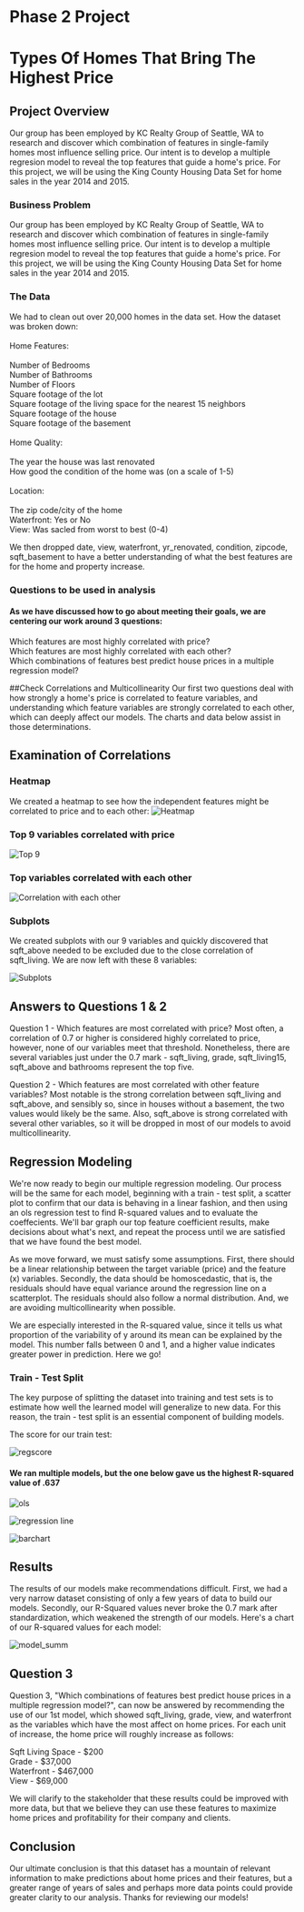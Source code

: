 # Phase 2 Project
# Types Of Homes That Bring The Highest Price


## Project Overview

Our group has been employed by KC Realty Group of Seattle, WA to research and discover which combination of features in single-family homes most influence selling price. Our intent is to develop a multiple regresion model to reveal the top features that guide a home's price. For this project, we will be using the King County Housing Data Set for home sales in the year 2014 and 2015.

### Business Problem

Our group has been employed by KC Realty Group of Seattle, WA to research and discover which combination of features in single-family homes most influence selling price. Our intent is to develop a multiple regresion model to reveal the top features that guide a home's price. For this project, we will be using the King County Housing Data Set for home sales in the year 2014 and 2015.

### The Data

We had to clean out over 20,000 homes in the data set. How the dataset was broken down:<BR><BR>
Home Features:<BR><BR>
    Number of Bedrooms<BR>
    Number of Bathrooms<BR>
    Number of Floors<BR>
    Square footage of the lot <BR>
    Square footage of the living space for the nearest 15 neighbors<BR>
    Square footage of the house<BR>
    Square footage of the basement<BR><BR>
Home Quality:<BR><BR>
    The year the house was last renovated<BR>
    How good the condition of the home was (on a scale of 1-5)<BR><BR>
Location:<BR><BR>
    The zip code/city of the home<BR>
    Waterfront: Yes or No<BR>
View: Was sacled from worst to best (0-4)<BR>
    
We then dropped date, view, waterfront, yr_renovated, condition, zipcode, sqft_basement to have a better understanding of what the best features are for the home and property increase.<BR>

### Questions to be used in analysis

#### As we have discussed how to go about meeting their goals, we are centering our work around 3 questions:

Which features are most highly correlated with price?<BR>
Which features are most highly correlated with each other?<BR>
Which combinations of features best predict house prices in a multiple regression model?<BR>


##Check Correlations and Multicollinearity
Our first two questions deal with how strongly a home's price is correlated to feature variables, and understanding which feature variables are strongly correlated to each other, which can deeply affect our models. The charts and data below assist in those determinations.

## Examination of Correlations

### Heatmap 

We created a heatmap to see how the independent features might be correlated to price and to each other: 
![Heatmap](https://github.com/jeffbeech/phase-2-project/blob/main/Images/Screen%20Shot%202022-01-06%20at%206.06.06%20PM.png)

### Top 9 variables correlated with price

![Top 9](https://github.com/jeffbeech/phase-2-project/blob/main/Images/Screen%20Shot%202022-01-07%20at%2011.31.35%20AM.png)

### Top variables correlated with each other

![Correlation with each other](https://github.com/jeffbeech/phase-2-project/blob/main/Images/Screen%20Shot%202022-01-07%20at%2011.31.28%20AM.png)

### Subplots

We created subplots with our 9 variables and quickly discovered that sqft_above needed to be excluded due to the close correlation of sqft_living. We are now left with these 8 variables:<BR>
    
![Subplots](https://github.com/jeffbeech/phase-2-project/blob/main/Images/Screen%20Shot%202022-01-06%20at%205.32.17%20PM.png)

## Answers to Questions 1 & 2

Question 1 - Which features are most correlated with price?
Most often, a correlation of 0.7 or higher is considered highly correlated to price, however, none of our variables meet that threshold. Nonetheless, there are several variables just under the 0.7 mark - sqft_living, grade, sqft_living15, sqft_above and bathrooms represent the top five.

Question 2 - Which features are most correlated with other feature variables?
Most notable is the strong correlation between sqft_living and sqft_above, and sensibly so, since in houses without a basement, the two values would likely be the same. Also, sqft_above is strong correlated with several other variables, so it will be dropped in most of our models to avoid multicollinearity.

## Regression Modeling
We're now ready to begin our multiple regression modeling. Our process will be the same for each model, beginning with a train - test split, a scatter plot to confirm that our data is behaving in a linear fashion, and then using an ols regression test to find R-squared values and to evaluate the coeffecients. We'll bar graph our top feature coefficient results, make decisions about what's next, and repeat the process until we are satisfied that we have found the best model.

As we move forward, we must satisfy some assumptions. First, there should be a linear relationship between the target variable (price) and the feature (x) variables. Secondly, the data should be homoscedastic, that is, the residuals should have equal variance around the regression line on a scatterplot. The residuals should also follow a normal distribution. And, we are avoiding multicollinearity when possible.

We are especially interested in the R-squared value, since it tells us what proportion of the variability of y around its mean can be explained by the model. This number falls between 0 and 1, and a higher value indicates greater power in prediction. Here we go!

### Train - Test Split
The key purpose of splitting the dataset into training and test sets is to estimate how well the learned model will generalize to new data. For this reason, the train - test split is an essential component of building models.

The score for our train test:

![regscore](https://github.com/jeffbeech/phase-2-project/blob/main/Images/Screen%20Shot%202022-01-07%20at%2011.42.32%20AM.png)

#### We ran multiple models, but the one below gave us the highest R-squared value of .637

![ols](https://github.com/jeffbeech/phase-2-project/blob/main/Images/Screen%20Shot%202022-01-07%20at%2011.41.21%20AM.png)



![regression line](https://github.com/jeffbeech/phase-2-project/blob/main/Images/Screen%20Shot%202022-01-07%20at%2011.40.49%20AM.png)



![barchart](https://github.com/jeffbeech/phase-2-project/blob/main/Images/Screen%20Shot%202022-01-07%20at%2011.42.04%20AM.png)

## Results

The results of our models make recommendations difficult.  First, we had a very narrow dataset consisting of only a few years of data to build our models.  Secondly, our R-Squared values never broke the 0.7 mark after standardization, which weakened the strength of our models.  Here's a chart of our R-squared values for each model: 

![model_summ](https://github.com/jeffbeech/phase-2-project/blob/main/Images/Screen%20Shot%202022-01-07%20at%2011.21.29%20AM.png)

## Question 3

Question 3, "Which combinations of features best predict house prices in a multiple regression model?", can now be answered by recommending the use of our 1st model, which showed sqft_living, grade, view, and waterfront as the variables which have the most affect on home prices.  For each unit of increase, the home price will roughly increase as follows:

Sqft Living Space - $200<BR>
Grade - $37,000<BR>
Waterfront - $467,000<BR>
View - $69,000<BR>

We will clarify to the stakeholder that these results could be improved with more data, but that we believe they can use these features to maximize home prices and profitability for their company and clients.

## Conclusion

Our ultimate conclusion is that this dataset has a mountain of relevant information to make predictions about home prices and their features, but a greater range of years of sales and perhaps more data points could provide greater clarity to our analysis.  Thanks for reviewing our models!

